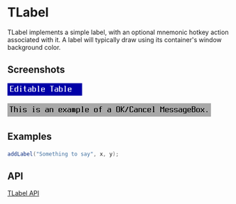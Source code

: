 TLabel
======

TLabel implements a simple label, with an optional mnemonic hotkey
action associated with it.  A label will typically draw using its
container's window background color.

Screenshots
-----------

![label_1](uploads/2a0e39d69f8dbadd795fc5f6f2051f8d/label_1.png)

![label_2](uploads/b2050f558c1129a91b71f80188b3b177/label_2.png)

Examples
--------

```Java
addLabel("Something to say", x, y);
```

API
---

[TLabel API](https://jexer.sourceforge.io/apidocs/api/jexer/TLabel.html)
